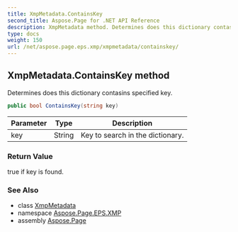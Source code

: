 ```yaml
---
title: XmpMetadata.ContainsKey
second_title: Aspose.Page for .NET API Reference
description: XmpMetadata method. Determines does this dictionary contasins specified key
type: docs
weight: 150
url: /net/aspose.page.eps.xmp/xmpmetadata/containskey/
---
```

## XmpMetadata.ContainsKey method

Determines does this dictionary contasins specified key.

```csharp
public bool ContainsKey(string key)
```

| Parameter | Type | Description |
| --- | --- | --- |
| key | String | Key to search in the dictionary. |

### Return Value

true if key is found.

### See Also

* class [XmpMetadata](../)
* namespace [Aspose.Page.EPS.XMP](../../xmpmetadata/)
* assembly [Aspose.Page](../../../)


